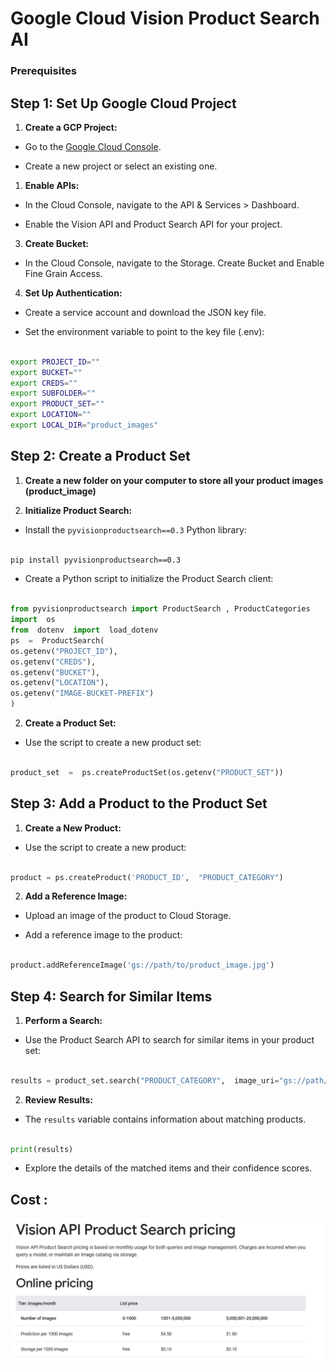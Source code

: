 # Google Cloud Vision Product Search AI 
### Prerequisites

## Step 1: Set Up Google Cloud Project

1.  **Create a GCP Project:**

- Go to the [Google Cloud Console](https://console.cloud.google.com/).

- Create a new project or select an existing one.

1.  **Enable APIs:**

- In the Cloud Console, navigate to the API & Services > Dashboard.

- Enable the Vision API and Product Search API for your project.

 3.  **Create Bucket:**

- In the Cloud Console, navigate to the Storage. Create Bucket and Enable Fine Grain Access.

4.  **Set Up Authentication:**

- Create a service account and download the JSON key file.

- Set the environment variable to point to the key file (.env): 

```bash

export PROJECT_ID="" 
export BUCKET=""
export CREDS=""
export SUBFOLDER=""
export PRODUCT_SET=""
export LOCATION=""
export LOCAL_DIR="product_images"
```
  
## Step 2: Create a Product Set

  1. **Create a new folder on your computer to store all your product images (product_image)**

1.  **Initialize Product Search:**

- Install the `pyvisionproductsearch==0.3` Python library:

```bash

pip install pyvisionproductsearch==0.3

```

- Create a Python script to initialize the Product Search client:
 

```python

from pyvisionproductsearch import ProductSearch , ProductCategories
import  os
from  dotenv  import  load_dotenv
ps  =  ProductSearch(
os.getenv("PROJECT_ID"),
os.getenv("CREDS"),
os.getenv("BUCKET"),
os.getenv("LOCATION"),
os.getenv("IMAGE-BUCKET-PREFIX")
)

```

2. **Create a Product Set:**

- Use the script to create a new product set:

```python

product_set  =  ps.createProductSet(os.getenv("PRODUCT_SET"))

```

## Step 3: Add a Product to the Product Set

1.  **Create a New Product:**

- Use the script to create a new product:

```python

product = ps.createProduct('PRODUCT_ID',  "PRODUCT_CATEGORY")
```

2.  **Add a Reference Image:**

- Upload an image of the product to Cloud Storage.

- Add a reference image to the product:

```python

product.addReferenceImage('gs://path/to/product_image.jpg')

```
  
## Step 4: Search for Similar Items

1.  **Perform a Search:**

- Use the Product Search API to search for similar items in your product set:
  

```python

results = product_set.search("PRODUCT_CATEGORY",  image_uri="gs://path/to/query_image.jpg")

```

2.  **Review Results:**

- The `results` variable contains information about matching products.

```python

print(results)

```

- Explore the details of the matched items and their confidence scores.

## Cost :
![costimage](cost.png)




